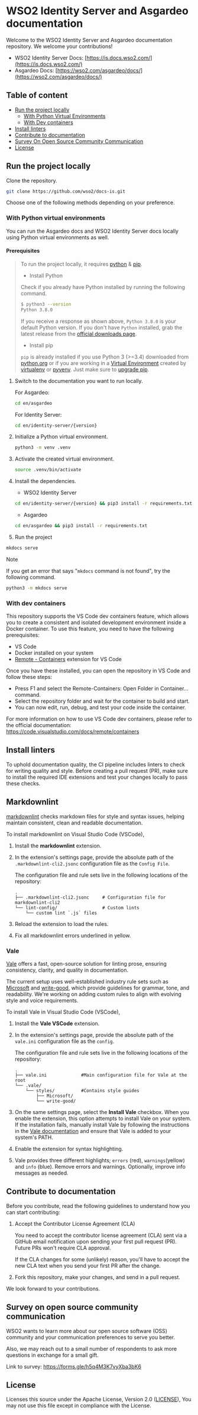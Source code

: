 # WSO2 Identity Server and Asgardeo documentation

Welcome to the WSO2 Identity Server and Asgardeo documentation repository. We welcome your contributions!

- WSO2 Identity Server Docs: [https://is.docs.wso2.com/](https://is.docs.wso2.com/)
- Asgardeo Docs: [https://wso2.com/asgardeo/docs/](https://wso2.com/asgardeo/docs/)

## Table of content

- [Run the project locally](#run-the-project-locally)
  - [With Python Virtual Environments](#with-python-virtual-environments)
  - [With Dev containers](#with-dev-containers)
- [Install linters](#install-linters)
- [Contribute to documentation](#contribute-to-documentation)
- [Survey On Open Source Community Communication](#survey-on-open-source-community-communication)
- [License](#license)

## Run the project locally

Clone the repository.

```bash
git clone https://github.com/wso2/docs-is.git
```

Choose one of the following methods depending on your preference.

### With Python virtual environments

You can run the Asgardeo docs and WSO2 Identity Server docs locally using Python virtual environments as well.

#### Prerequisites
>
> To run the project locally, it requires [python](https://www.python.org/downloads/) & [pip](https://pypi.org/project/pip/).
>
> - Install Python
>
> Check if you already have Python installed by running the following command.
>
> ```bash
> $ python3 --version
> Python 3.8.0
> ```
>
> If you receive a response as shown above, `Python 3.8.0` is your default Python version.
> If you don't have `Python` installed, grab the latest release from the [official downloads page](https://www.python.org/downloads/).
>
> - Install pip
>
> `pip` is already installed if you use Python 3 (>=3.4) downloaded from [python.org][python-org] or if you are working in a [Virtual Environment][virtual-env-guide] created by
> [virtualenv][virtualenv] or [pyvenv][pyenv]. Just make sure to [upgrade pip][pip-upgrade-guide].
>
> [python-org]: https://www.python.org
> [virtual-env-guide]: https://packaging.python.org/tutorials/installing-packages/#creating-and-using-virtual-environments
> [virtualenv]: https://packaging.python.org/key_projects/#virtualenv
> [pyenv]: https://packaging.python.org/key_projects/#venv
> [pip-upgrade-guide]: https://pip.pypa.io/en/stable/installation/#upgrading-pip

1. Switch to the documentation you want to run locally.

   For Asgardeo:

   ```bash
   cd en/asgardeo
   ```

   For Identity Server:

   ```bash
   cd en/identity-server/{version} 
   ```

2. Initialize a Python virtual environment.

   ```bash
   python3 -m venv .venv
   ```

3. Activate the created virtual environment.

   ```bash
   source .venv/bin/activate
   ```

4. Install the dependencies.

   - WSO2 Identity Server

    ```bash
    cd en/identity-server/{version} && pip3 install -r requirements.txt
    ```

   - Asgardeo

    ```bash
    cd en/asgardeo && pip3 install -r requirements.txt
    ```

5. Run the project

```bash
mkdocs serve
```

> [!NOTE]
> If you get an error that says "`mkdocs` command is not found", try the following command.
>
> ```bash
> python3 -m mkdocs serve
> ```

### With dev containers

This repository supports the VS Code dev containers feature, which allows you to create a consistent and isolated development environment inside a Docker container. To use this feature, you need to have the following prerequisites:

- VS Code
- Docker installed on your system
- [Remote - Containers](https://marketplace.visualstudio.com/items?itemName=ms-vscode-remote.remote-containers) extension for VS Code

Once you have these installed, you can open the repository in VS Code and follow these steps:

- Press F1 and select the Remote-Containers: Open Folder in Container... command.
- Select the repository folder and wait for the container to build and start.
- You can now edit, run, debug, and test your code inside the container.

For more information on how to use VS Code dev containers, please refer to the official documentation: https://code.visualstudio.com/docs/remote/containers

## Install linters

To uphold documentation quality, the CI pipeline includes linters to check for writing quality and style. Before creating a pull request (PR), make sure to install the required IDE extensions and test your changes locally to pass these checks.

## Markdownlint

[markdownlint](https://github.com/DavidAnson/markdownlint) checks markdown files for style and syntax issues, helping maintain consistent, clean and readable documentation.

To install markdownlint on Visual Studio Code (VSCode),

1. Install the **markdownlint** extension.

2. In the extension's settings page, provide the absolute path of the `.markdownlint-cli2.jsonc` configuration file as the `Config File`.

   The configuration file and rule sets live in the following locations of the repository:

   ```text
   .
   ├── .markdownlint-cli2.jsonc     # Configuration file for markdownlint-cli2
   └── lint-config/                 # Custom lints
       └── custom lint `.js` files
   ```

3. Reload the extension to load the rules.
4. Fix all markdownlint errors underlined in yellow.

### Vale

[Vale](https://github.com/errata-ai/vale) offers a fast, open-source solution for linting prose, ensuring consistency, clarity, and quality in documentation.

The current setup uses well-established industry rule sets such as [Microsoft](https://github.com/errata-ai/Microsoft) and [write-good](https://github.com/errata-ai/write-good), which provide guidelines for grammar, tone, and readability. We're working on adding custom rules to align with evolving style and voice requirements.

To install Vale in Visual Studio Code (VSCode),

1. Install the **Vale VSCode** extension.

2. In the extension's settings page, provide the absolute path of the `vale.ini` configuration file as the `config`.

   The configuration file and rule sets live in the following locations of the repository:

   ```text
   .
   ├── vale.ini             #Main configuration file for Vale at the root
   └── .vale/
       └── styles/          #Contains style guides
           ├── Microsoft/
           └── write-good/

   ```
   <!-- vale off -->
3. On the same settings page, select the **Install Vale** checkbox. When you enable the extension, this option attempts to install Vale on your system. If the installation fails, manually install Vale by following the instructions in the [Vale documentation](https://vale.sh/docs/install) and ensure that Vale is added to your system's PATH.
   <!-- vale on -->

4. Enable the extension for syntax highlighting.

5. Vale provides three different highlights; `errors` (red), `warnings`(yellow) and `info` (blue). Remove errors and warnings. Optionally, improve info messages as needed.

## Contribute to documentation

Before you contribute, read the following guidelines to understand how you can start contributing:

1. Accept the Contributor License Agreement (CLA)

    You need to accept the contributor license agreement (CLA) sent via a GitHub email notification upon sending your first pull request (PR). Future PRs won't require CLA approval.

    If the CLA changes for some (unlikely) reason, you'll have to accept the new CLA text when you send your first PR after the change.

2. Fork this repository, make your changes, and send in a pull request.

We look forward to your contributions.

## Survey on open source community communication

WSO2 wants to learn more about our open source software (OSS) community and your communication preferences to serve you better.

Also, we may reach out to a small number of respondents to ask more questions in exchange for a small gift.

Link to survey: https://forms.gle/h5q4M3K7vyXba3bK6

## License

Licenses this source under the Apache License, Version 2.0 ([LICENSE](LICENSE)), You may not use this file except in compliance with the License.
